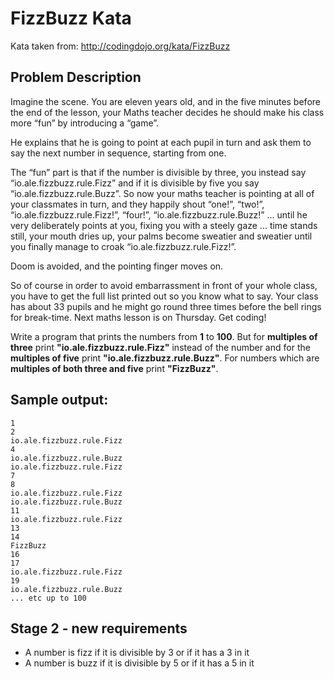 # FizzBuzz Kata
Kata taken from: http://codingdojo.org/kata/FizzBuzz

## Problem Description

Imagine the scene. You are eleven years old, and in the five minutes before the end of the lesson, your Maths teacher decides he should make his class more “fun” by introducing a “game”.

He explains that he is going to point at each pupil in turn and ask them to say the next number in sequence, starting from one.

The “fun” part is that if the number is divisible by three, you instead say “io.ale.fizzbuzz.rule.Fizz” and if it is divisible by five you say “io.ale.fizzbuzz.rule.Buzz”. So now your maths teacher is pointing at all of your classmates in turn, and they happily shout “one!”, “two!”, “io.ale.fizzbuzz.rule.Fizz!”, “four!”, “io.ale.fizzbuzz.rule.Buzz!” ... until he very deliberately points at you, fixing you with a steely gaze ... time stands still, your mouth dries up, your palms become sweatier and sweatier until you finally manage to croak “io.ale.fizzbuzz.rule.Fizz!”.

Doom is avoided, and the pointing finger moves on.

So of course in order to avoid embarrassment in front of your whole class, you have to get the full list printed out so you know what to say. Your class has about 33 pupils and he might go round three times before the bell rings for break-time. Next maths lesson is on Thursday. Get coding!

Write a program that prints the numbers from **1** to **100**. But for **multiples of three** print **"io.ale.fizzbuzz.rule.Fizz"** instead of the number and for the **multiples of five** print **"io.ale.fizzbuzz.rule.Buzz"**. For numbers which are **multiples of both three and five** print **"FizzBuzz"**.


## Sample output:
```
1
2
io.ale.fizzbuzz.rule.Fizz
4
io.ale.fizzbuzz.rule.Buzz
io.ale.fizzbuzz.rule.Fizz
7
8
io.ale.fizzbuzz.rule.Fizz
io.ale.fizzbuzz.rule.Buzz
11
io.ale.fizzbuzz.rule.Fizz
13
14
FizzBuzz
16
17
io.ale.fizzbuzz.rule.Fizz
19
io.ale.fizzbuzz.rule.Buzz
... etc up to 100
```

## Stage 2 - new requirements

- A number is fizz if it is divisible by 3 or if it has a 3 in it
- A number is buzz if it is divisible by 5 or if it has a 5 in it